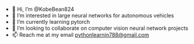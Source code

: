 - 👋 Hi, I’m @KobeBean824
- 👀 I’m interested in large neural networks for autonomous vehicles
- 🌱 I’m currently learning pytorch 
- 💞️ I’m looking to collaborate on computer vision neural network projects
- 📫 Reach me at my email pythonlearnin788@gmail.com

<!---
KobeBean824/KobeBean824 is a ✨ special ✨ repository because its `README.md` (this file) appears on your GitHub profile.
You can click the Preview link to take a look at your changes.
--->

